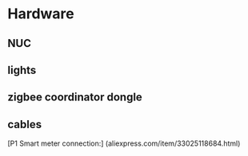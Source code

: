 # Hardware

## NUC


## lights


## zigbee coordinator dongle


## cables

[P1 Smart meter connection:] (aliexpress.com/item/33025118684.html)
